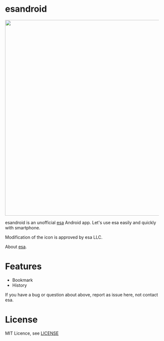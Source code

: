 # esandroid

<img src="https://raw.github.com/wiki/tetsuyanh/esandroid/img/logo_vertical.png" width="640"></img>

esandroid is an unofficial [esa](https://esa.io) Android app. Let's use esa easily and quickly with smartphone.

Modification of the icon is approved by esa LLC.

About [esa](https://esa.io).

# Features

- Bookmark
- History

If you have a bug or question about above, report as issue here, not contact esa.

# License

MIT Licence, see [LICENSE](LICENSE)
